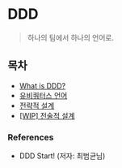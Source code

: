 # DDD

> 하나의 팀에서 하나의 언어로.

## 목차
- [What is DDD?](doc/what-is-ddd.md)
- [유비쿼터스 언어](doc/ubiquitous-language.md)
- [전략적 설계](doc/strategic-design.md)
- [[WIP] 전술적 설계](doc/tactical-design.md)


### References
- DDD Start! (저자: 최범균님)
